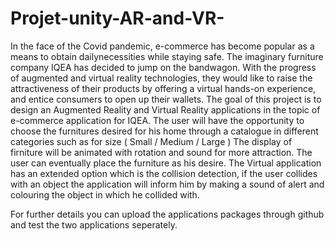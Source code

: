 # Projet-unity-AR-and-VR-
In the face of the Covid pandemic, e-commerce has become popular as a means to obtain dailynecessities while staying safe. The imaginary furniture company IQEA has decided to jump on the bandwagon. With the progress of augmented and virtual reality technologies, they would like to raise the attractiveness of their products by offering a virtual hands-on experience, and entice consumers to open up their wallets.
The goal of this project is to design an Augmented Reality and Virtual Reality applications in the topic of e-commerce application for IQEA.
The user will have the opportunity to choose the furnitures desired for his home through a catalogue in different categories such as for size ( Small / Medium / Large ) 
The display of firniture will be animated with rotation and sound for more attraction.
The user can eventually place the furniture as his desire.
The Virtual application has an extended option which is the collision detection, if the user collides with an object the application will inform him by making a sound of alert and colouring the object in which he collided with.

For further details you can upload the applications packages through github and test the two applications seperately. 
